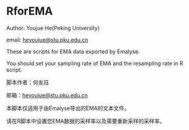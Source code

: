 # RforEMA

Author: Youjue He(Peking University)

email: heyoujue@stu.pku.edu.cn

These are scripts for EMA data exported by Emalyse.

You should set your sampling rate of EMA and the resampling rate in R script.

脚本作者：何友珏

邮箱：heyoujue@stu.pku.edu.cn

本脚本仅适用于由Emalyse导出的EMA的文本文件。

请在R脚本中设置您EMA数据的采样率以及需要重新采样的采样率。
